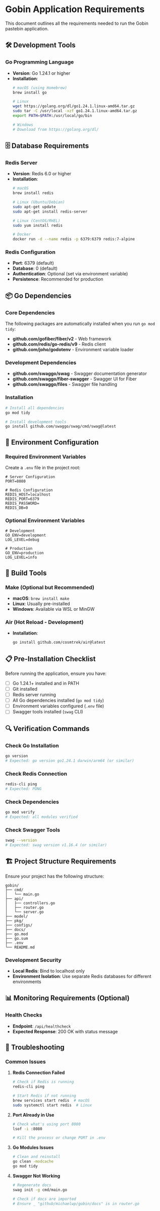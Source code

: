 # Gobin Application Requirements

This document outlines all the requirements needed to run the Gobin pastebin application.

## 🛠️ Development Tools

### Go Programming Language
- **Version**: Go 1.24.1 or higher
- **Installation**:
  ```bash
  # macOS (using Homebrew)
  brew install go

  # Linux
  wget https://golang.org/dl/go1.24.1.linux-amd64.tar.gz
  sudo tar -C /usr/local -xzf go1.24.1.linux-amd64.tar.gz
  export PATH=$PATH:/usr/local/go/bin

  # Windows
  # Download from https://golang.org/dl/
  ```

## 🗄️ Database Requirements

### Redis Server
- **Version**: Redis 6.0 or higher
- **Installation**:
  ```bash
  # macOS
  brew install redis

  # Linux (Ubuntu/Debian)
  sudo apt-get update
  sudo apt-get install redis-server

  # Linux (CentOS/RHEL)
  sudo yum install redis

  # Docker
  docker run -d --name redis -p 6379:6379 redis:7-alpine
  ```

### Redis Configuration
- **Port**: 6379 (default)
- **Database**: 0 (default)
- **Authentication**: Optional (set via environment variable)
- **Persistence**: Recommended for production

## 📦 Go Dependencies

### Core Dependencies
The following packages are automatically installed when you run `go mod tidy`:

- **github.com/gofiber/fiber/v2** - Web framework
- **github.com/redis/go-redis/v9** - Redis client
- **github.com/joho/godotenv** - Environment variable loader

### Development Dependencies
- **github.com/swaggo/swag** - Swagger documentation generator
- **github.com/swaggo/fiber-swagger** - Swagger UI for Fiber
- **github.com/swaggo/files** - Swagger file handling

### Installation
```bash
# Install all dependencies
go mod tidy

# Install development tools
go install github.com/swaggo/swag/cmd/swag@latest
```

## 🔧 Environment Configuration

### Required Environment Variables
Create a `.env` file in the project root:

```env
# Server Configuration
PORT=8080

# Redis Configuration
REDIS_HOST=localhost
REDIS_PORT=6379
REDIS_PASSWORD=
REDIS_DB=0
```

### Optional Environment Variables
```env
# Development
GO_ENV=development
LOG_LEVEL=debug

# Production
GO_ENV=production
LOG_LEVEL=info
```

## 🚀 Build Tools

### Make (Optional but Recommended)
- **macOS**: `brew install make`
- **Linux**: Usually pre-installed
- **Windows**: Available via WSL or MinGW

### Air (Hot Reload - Development)
- **Installation**:
  ```bash
  go install github.com/cosmtrek/air@latest
  ```

## 📋 Pre-Installation Checklist

Before running the application, ensure you have:

- [ ] Go 1.24.1+ installed and in PATH
- [ ] Git installed
- [ ] Redis server running
- [ ] All Go dependencies installed (`go mod tidy`)
- [ ] Environment variables configured (`.env` file)
- [ ] Swagger tools installed (`swag` CLI)

## 🔍 Verification Commands

### Check Go Installation
```bash
go version
# Expected: go version go1.24.1 darwin/arm64 (or similar)
```

### Check Redis Connection
```bash
redis-cli ping
# Expected: PONG
```

### Check Dependencies
```bash
go mod verify
# Expected: all modules verified
```

### Check Swagger Tools
```bash
swag --version
# Expected: swag version v1.16.4 (or similar)
```

## 🏗️ Project Structure Requirements

Ensure your project has the following structure:
```
gobin/
├── cmd/
│   └── main.go
├── api/
│   ├── controllers.go
│   ├── router.go
│   └── server.go
├── model/
├── pkg/
├── configs/
├── docs/
├── go.mod
├── go.sum
├── .env
└── README.md
```

### Development Security
- **Local Redis**: Bind to localhost only
- **Environment Isolation**: Use separate Redis databases for different environments

## 📊 Monitoring Requirements (Optional)

### Health Checks
- **Endpoint**: `/api/healthcheck`
- **Expected Response**: 200 OK with status message

## 🚨 Troubleshooting

### Common Issues

1. **Redis Connection Failed**
   ```bash
   # Check if Redis is running
   redis-cli ping

   # Start Redis if not running
   brew services start redis  # macOS
   sudo systemctl start redis  # Linux
   ```

2. **Port Already in Use**
   ```bash
   # Check what's using port 8080
   lsof -i :8080

   # Kill the process or change PORT in .env
   ```

3. **Go Modules Issues**
   ```bash
   # Clean and reinstall
   go clean -modcache
   go mod tidy
   ```

4. **Swagger Not Working**
   ```bash
   # Regenerate docs
   swag init -g cmd/main.go

   # Check if docs are imported
   # Ensure _ "github/michaelwp/gobin/docs" is in router.go
   ```
